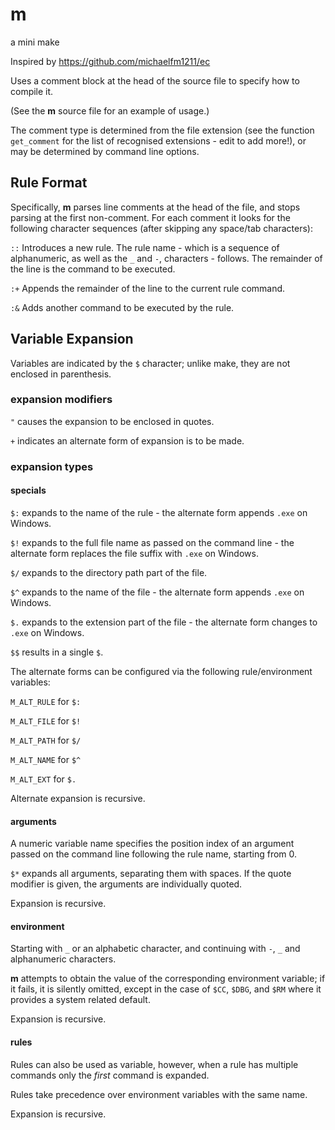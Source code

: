 # m

a mini make

Inspired by https://github.com/michaelfm1211/ec

Uses a comment block at the head of the source file to specify how to compile it.

(See the **m** source file for an example of usage.)

The comment type is determined from the file extension (see the function `get_comment` for the list of recognised extensions - edit to add more!), or may be determined by command line options.

## Rule Format

Specifically, **m** parses line comments at the head of the file, and stops parsing at the first non-comment. For each comment it looks for the following character sequences (after skipping any space/tab characters):

`::` Introduces a new rule. The rule name - which is a sequence of alphanumeric, as well as the `_` and `-`, characters - follows. The remainder of the line is the command to be executed.

`:+` Appends the remainder of the line to the current rule command.

`:&` Adds another command to be executed by the rule.

## Variable Expansion

Variables are indicated by the `$` character; unlike make, they are not enclosed in parenthesis.

### expansion modifiers

`"` causes the expansion to be enclosed in quotes.

`+` indicates an alternate form of expansion is to be made.

### expansion types

#### specials

`$:` expands to the name of the rule - the alternate form appends `.exe` on Windows.

`$!` expands to the full file name as passed on the command line - the alternate form replaces the file suffix with `.exe` on Windows.

`$/` expands to the directory path part of the file.

`$^` expands to the name of the file - the alternate form appends `.exe` on Windows.

`$.` expands to the extension part of the file - the alternate form changes to `.exe` on Windows.

`$$` results in a single `$`.

The alternate forms can be configured via the following rule/environment variables:

`M_ALT_RULE` for `$:`

`M_ALT_FILE` for `$!`

`M_ALT_PATH` for `$/`

`M_ALT_NAME` for `$^`

`M_ALT_EXT` for `$.`

Alternate expansion is recursive.

#### arguments

A numeric variable name specifies the position index of an argument passed on the command line following the rule name, starting from 0.

`$*` expands all arguments, separating them with spaces. If the quote modifier is given, the arguments are individually quoted.

Expansion is recursive.

#### environment

Starting with `_` or an alphabetic character, and continuing with `-`, `_` and alphanumeric characters.

**m** attempts to obtain the value of the corresponding environment variable; if it fails, it is silently omitted, except in the case of `$CC`, `$DBG`, and `$RM` where it provides a system related default.

Expansion is recursive.

#### rules

Rules can also be used as variable, however, when a rule has multiple commands only the *first* command is expanded.

Rules take precedence over environment variables with the same name.

Expansion is recursive.
